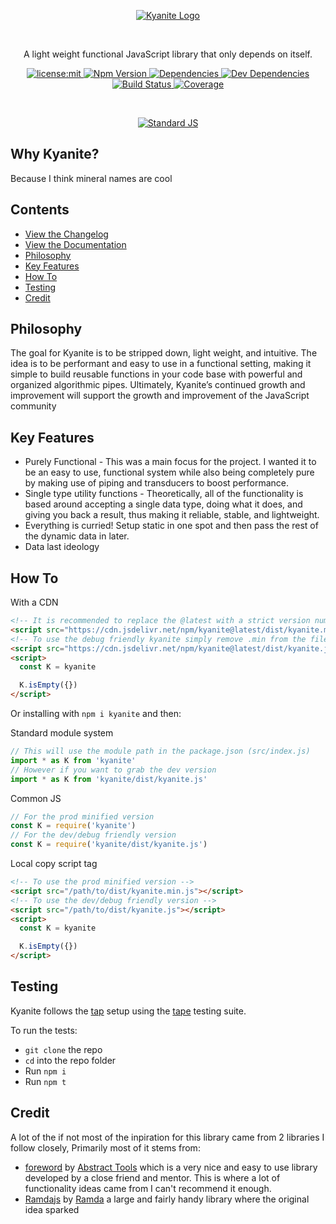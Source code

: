<p align=center>
  <a href="https://kyanite.dusty.codes/" title="Kyanite Documentation">
    <img alt="Kyanite Logo" src="https://user-images.githubusercontent.com/8997380/48008308-69174500-e0e7-11e8-9a57-ebd558f094f8.png">
  </a>
</p>
<br />
<p align=center>
  A light weight functional JavaScript library that only depends on itself.
</p>
<p align=center>
  <a href="./LICENSE">
    <img
      alt="license:mit"
      src="https://img.shields.io/badge/license-mit-green.svg?style=flat-square"
    />
  </a>
  <a href="https://www.npmjs.com/package/kyanite">
    <img alt="Npm Version" src="https://img.shields.io/npm/v/kyanite.svg?style=flat-square">
  </a>
  <a href="https://david-dm.org/dhershman1/kyanite">
    <img alt="Dependencies" src="https://img.shields.io/david/dhershman1/kyanite.svg?style=flat-square">
  </a>
  <a href="https://david-dm.org/dhershman1/kyanite?type=dev">
    <img alt="Dev Dependencies" src="https://img.shields.io/david/dev/dhershman1/kyanite.svg?style=flat-square">
  </a>
  <a href="https://circleci.com/gh/dhershman1/kyanite/tree/master">
    <img alt="Build Status" src="https://circleci.com/gh/dhershman1/kyanite/tree/master.svg?style=svg">
  </a>
  <a href="https://codecov.io/gh/dhershman1/kyanite">
    <img alt="Coverage" src="https://codecov.io/gh/dhershman1/kyanite/branch/master/graph/badge.svg">
  </a>
</p>
<br />
<p align=center>
  <a href="https://github.com/standard/standard">
    <img alt="Standard JS" src="https://cdn.rawgit.com/standard/standard/master/badge.svg">
  </a>
</p>

## Why Kyanite?

Because I think mineral names are cool

## Contents

- [View the Changelog](https://github.com/dhershman1/kyanite/blob/master/CHANGELOG.md)
- [View the Documentation](https://dhershman1.github.io/kyanite/)
- [Philosophy](#philosophy)
- [Key Features](#key-features)
- [How To](#how-to)
- [Testing](#testing)
- [Credit](#credit)

## Philosophy

The goal for Kyanite is to be stripped down, light weight, and intuitive. The idea is to be performant and easy to use in a functional setting, making it simple to build reusable functions in your code base with powerful and organized algorithmic pipes. Ultimately, Kyanite’s continued growth and improvement will support the growth and improvement of the JavaScript community

## Key Features

- Purely Functional - This was a main focus for the project. I wanted it to be an easy to use, functional system while also being completely pure by making use of piping and transducers to boost performance.
- Single type utility functions - Theoretically, all of the functionality is based around accepting a single data type, doing what it does, and giving you back a result, thus making it reliable, stable, and lightweight.
- Everything is curried! Setup static in one spot and then pass the rest of the dynamic data in later.
- Data last ideology

## How To

With a CDN

```html
<!-- It is recommended to replace the @latest with a strict version number for production -->
<script src="https://cdn.jsdelivr.net/npm/kyanite@latest/dist/kyanite.min.js"></script>
<!-- To use the debug friendly kyanite simply remove .min from the filename -->
<script src="https://cdn.jsdelivr.net/npm/kyanite@latest/dist/kyanite.js"></script>
<script>
  const K = kyanite

  K.isEmpty({})
</script>
```

Or installing with `npm i kyanite` and then:

Standard module system

```js
// This will use the module path in the package.json (src/index.js)
import * as K from 'kyanite'
// However if you want to grab the dev version
import * as K from 'kyanite/dist/kyanite.js'
```

Common JS

```js
// For the prod minified version
const K = require('kyanite')
// For the dev/debug friendly version
const K = require('kyanite/dist/kyanite.js')
```

Local copy script tag

```html
<!-- To use the prod minified version -->
<script src="/path/to/dist/kyanite.min.js"></script>
<!-- To use the dev/debug friendly version -->
<script src="/path/to/dist/kyanite.js"></script>
<script>
  const K = kyanite

  K.isEmpty({})
</script>
```

## Testing

Kyanite follows the [tap](http://testanything.org/) setup using the [tape](https://github.com/substack/tape) testing suite.

To run the tests:

- `git clone` the repo
- `cd` into the repo folder
- Run `npm i`
- Run `npm t`

## Credit

A lot of the if not most of the inpiration for this library came from 2 libraries I follow closely, Primarily most of it stems from:

- [foreword](https://github.com/abstract-tools/foreword) by [Abstract Tools](https://github.com/abstract-tools) which is a very nice and easy to use library developed by a close friend and mentor. This is where a lot of functionality ideas came from I can't recommend it enough.
- [Ramdajs](http://ramdajs.com/) by [Ramda](https://github.com/ramda) a large and fairly handy library where the original idea sparked
